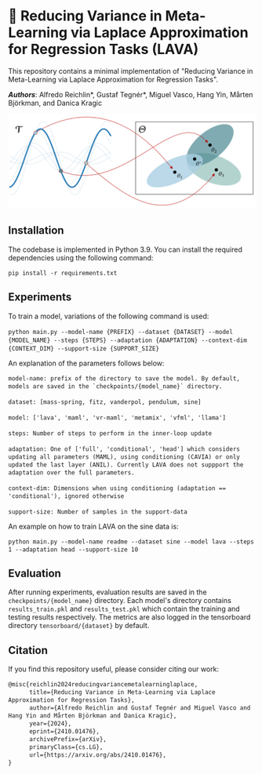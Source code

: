 
# 🌋 Reducing Variance in Meta-Learning via Laplace Approximation for Regression Tasks (LAVA)
This repository contains a minimal implementation of "Reducing Variance in Meta-Learning via Laplace Approximation for Regression Tasks". 

***Authors***: Alfredo Reichlin*, Gustaf Tegnér*, Miguel Vasco, Hang Yin, Mårten Björkman, and Danica Kragic

<center>
<img src="lava.png" alt="Description of image" width="600" height="auto"/>
</center>


## Installation

The codebase is implemented in Python 3.9. You can install the required dependencies using the following command:

```
pip install -r requirements.txt
```

## Experiments
To train a model, variations of the following command is used:

```python main.py --model-name {PREFIX} --dataset {DATASET} --model {MODEL_NAME} --steps {STEPS} --adaptation {ADAPTATION} --context-dim {CONTEXT_DIM} --support-size {SUPPORT_SIZE}```

An explanation of the parameters follows below:
```
model-name: prefix of the directory to save the model. By default, models are saved in the `checkpoints/{model_name}` directory.

dataset: [mass-spring, fitz, vanderpol, pendulum, sine]

model: ['lava', 'maml', 'vr-maml', 'metamix', 'vfml', 'llama']

steps: Number of steps to perform in the inner-loop update

adaptation: One of ['full', 'conditional', 'head'] which considers updating all parameters (MAML), using conditioning (CAVIA) or only updated the last layer (ANIL). Currently LAVA does not suppport the adaptation over the full parameters.

context-dim: Dimensions when using conditioning (adaptation == 'conditional'), ignored otherwise

support-size: Number of samples in the support-data
```

An example on how to train LAVA on the sine data is:

```
python main.py --model-name readme --dataset sine --model lava --steps 1 --adaptation head --support-size 10
```

## Evaluation
After running experiments, evaluation results are saved in the `checkpoints/{model_name}` directory. Each model's directory contains `results_train.pkl` and `results_test.pkl` which contain the training and testing results respectively. The metrics are also logged in the tensorboard directory `tensorboard/{dataset}` by default.


## Citation
If you find this repository useful, please consider citing our work:
```
@misc{reichlin2024reducingvariancemetalearninglaplace,
      title={Reducing Variance in Meta-Learning via Laplace Approximation for Regression Tasks}, 
      author={Alfredo Reichlin and Gustaf Tegnér and Miguel Vasco and Hang Yin and Mårten Björkman and Danica Kragic},
      year={2024},
      eprint={2410.01476},
      archivePrefix={arXiv},
      primaryClass={cs.LG},
      url={https://arxiv.org/abs/2410.01476}, 
}
```
